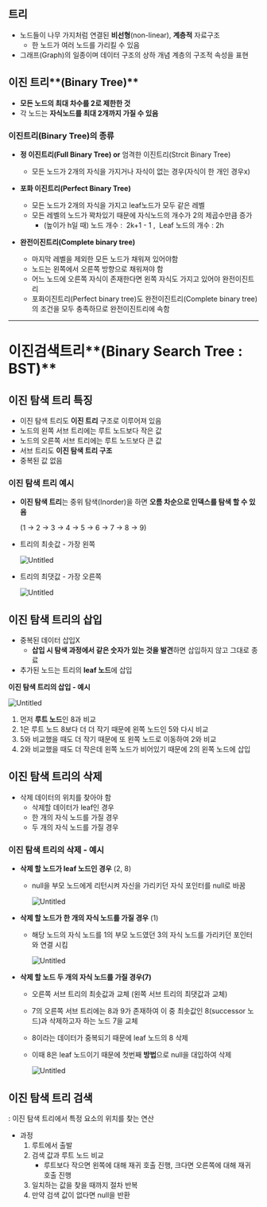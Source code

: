 ## 트리

- 노드들이 나무 가지처럼 연결된 **비선형**(non-linear), **계층적** 자료구조
    - 한 노드가 여러 노드를 가리킬 수 있음
- 그래프(Graph)의 일종이며 데이터 구조의 상하 개념 계층의 구조적 속성을 표현

## 이진 트리**(Binary Tree)**

- **모든 노드의 최대 차수를 2로 제한한 것**
- 각 노드는 **자식노드를 최대 2개까지 가질 수 있음**

### 이진트리(Binary Tree)의 종류

- **정 이진트리(Full Binary Tree) or** 엄격한 이진트리(Strcit Binary Tree)
    - 모든 노드가 2개의 자식을 가지거나 자식이 없는 경우(자식이 한 개인 경우x)

- **포화 이진트리(Perfect Binary Tree)**
    - 모든 노드가 2개의 자식을 가지고 leaf노드가 모두 같은 레벨
    - 모든 레벨의 노드가 꽉차있기 때문에 자식노드의 개수가 2의 제곱수만큼 증가
        - (높이가 h일 때) 노드 개수 :  2k+1 - 1 ,  Leaf 노드의 개수 : 2h
        
- **완전이진트리(Complete binary tree)**
    - 마지막 레벨을 제외한 모든 노드가 채워져 있어야함
    - 노드는 왼쪽에서 오른쪽 방향으로 채워져야 함
    - 어느 노드에 오른쪽 자식이 존재한다면 왼쪽 자식도 가지고 있어야 완전이진트리
    - 포화이진트리(Perfect binary tree)도 완전이진트리(Complete binary tree)의 조건을 모두 충족하므로 완전이진트리에 속함

---

# 이진검색트리**(Binary Search Tree : BST)**

## **이진 탐색 트리 특징**

- 이진 탐색 트리도 **이진 트리** 구조로 이루어져 있음
- 노드의 왼쪽 서브 트리에는 루트 노드보다 작은 값
- 노드의 오른쪽 서브 트리에는 루트 노드보다 큰 값
- 서브 트리도 **이진 탐색 트리 구조**
- 중복된 값 없음

### **이진 탐색 트리 예시**

- **이진 탐색 트리**는 중위 탐색(Inorder)을 하면 **오름 차순으로 인덱스를 탐색 할 수 있음**
    
    (1 -> 2 -> 3 -> 4 -> 5 -> 6 -> 7 -> 8 -> 9)
    
- 트리의 최솟값 - 가장 왼쪽
    
    ![Untitled](https://prod-files-secure.s3.us-west-2.amazonaws.com/7dec9e0b-3d54-45f5-a846-7f1738a418c3/301c69f8-7720-41af-8034-3c5d81a34e6a/Untitled.png)
    
- 트리의 최댓값 - 가장 오른쪽
    
    ![Untitled](https://prod-files-secure.s3.us-west-2.amazonaws.com/7dec9e0b-3d54-45f5-a846-7f1738a418c3/b9aaec98-f3c8-4645-93f9-54c6ce2cfd5c/Untitled.png)
    

## **이진 탐색 트리의 삽입**

- 중복된 데이터 삽입X
    - **삽입 시 탐색 과정에서 같은 숫자가 있는 것을 발견**하면 삽입하지 않고 그대로 종료
- 추가된 노드는 트리의 **leaf 노드**에 삽입

**이진 탐색 트리의 삽입 - 예시**

![Untitled](https://prod-files-secure.s3.us-west-2.amazonaws.com/7dec9e0b-3d54-45f5-a846-7f1738a418c3/848e2930-c603-4e47-9a5d-d50a55702a27/Untitled.png)

1. 먼저 **루트 노드**인 8과 비교
2. 1은 루트 노드 8보다 더 더 작기 때문에 왼쪽 노드인 5와 다시 비교
3. 5와 비교했을 때도 더 작기 때문에 또 왼쪽 노드로 이동하여 2와 비교
4. 2와 비교했을 때도 더 작은데 왼쪽 노드가 비어있기 때문에 2의 왼쪽 노드에 삽입

## **이진 탐색 트리의 삭제**

- 삭제 데이터의 위치를 찾아야 함
    - 삭제할 데이터가 leaf인 경우
    - 한 개의 자식 노드를 가질 경우
    - 두 개의 자식 노드를 가질 경우

### **이진 탐색 트리의 삭제 - 예시**

- **삭제 할 노드가 leaf 노드인 경우** (2, 8)
    - null을 부모 노드에게 리턴시켜 자신을 가리키던 자식 포인터를 null로 바꿈
        
        ![Untitled](https://prod-files-secure.s3.us-west-2.amazonaws.com/7dec9e0b-3d54-45f5-a846-7f1738a418c3/e10385f3-afa9-420f-8613-23648f4a0b83/Untitled.png)
        
    
- **삭제 할 노드가 한 개의 자식 노드를 가질 경우** (1)
    - 해당 노드의 자식 노드를 1의 부모 노드였던 3의 자식 노드를 가리키던 포인터와 연결 시킴
        
        ![Untitled](https://prod-files-secure.s3.us-west-2.amazonaws.com/7dec9e0b-3d54-45f5-a846-7f1738a418c3/aca5577c-831f-44c6-b1bf-e221252715e1/Untitled.png)
        

- **삭제 할 노드 두 개의 자식 노드를 가질 경우(7)**
    - 오른쪽 서브 트리의 최솟값과 교체 (왼쪽 서브 트리의 최댓값과 교체)
    - 7의 오른쪽 서브 트리에는 8과 9가 존재하여 이 중 최솟값인 8(successor 노드)과 삭제하고자 하는 노드 7을 교체
    - 8이라는 데이터가 중복되기 때문에 leaf 노드의 8 삭제
    - 이때 8은 leaf 노드이기 때문에 첫번째  **방법**으로 null을 대입하여 삭제
        
        ![Untitled](https://prod-files-secure.s3.us-west-2.amazonaws.com/7dec9e0b-3d54-45f5-a846-7f1738a418c3/8aa7a03b-d547-45e1-aef7-1d01c2c63d57/Untitled.png)
        

## **이진 탐색 트리 검색**

: 이진 탐색 트리에서 특정 요소의 위치를 찾는 연산

- 과정
    1. 루트에서 출발
    2. 검색 값과 루트 노드 비교
        - 루트보다 작으면 왼쪽에 대해 재귀 호출 진행, 크다면 오른쪽에 대해 재귀 호출 진행
    3. 일치하는 값을 찾을 때까지 절차 반복
    4. 만약 검색 값이 없다면 null을 반환